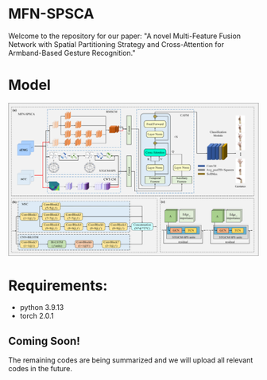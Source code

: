 # MFN-SPSCA
Welcome to the repository for our paper: "A novel Multi-Feature Fusion Network with Spatial Partitioning Strategy and Cross-Attention for Armband-Based Gesture Recognition."
# Model
![image](https://github.com/ZJUTofBrainIntelligence/MFN-SPSCA/blob/main/img/fig2.png)

# Requirements:
* python 3.9.13 <br>
* torch 2.0.1

## Coming Soon!
The remaining codes are being summarized and we will upload all relevant codes in the future.
